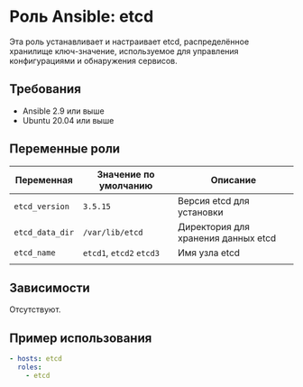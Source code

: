 # Роль Ansible: etcd

Эта роль устанавливает и настраивает etcd, распределённое хранилище ключ-значение, используемое для управления конфигурациями и обнаружения сервисов.

## Требования

- Ansible 2.9 или выше
- Ubuntu 20.04 или выше

## Переменные роли

| Переменная            | Значение по умолчанию | Описание                                                        |
|-----------------------|-----------------------|-----------------------------------------------------------------|
| `etcd_version`        | `3.5.15`              | Версия etcd для установки                                       |
| `etcd_data_dir`       | `/var/lib/etcd`       | Директория для хранения данных etcd                             |
| `etcd_name`           | `etcd1`, `etcd2` `etcd3`| Имя узла etcd                                                 |
                            |

## Зависимости

Отсутствуют.

## Пример использования

```yaml
- hosts: etcd
  roles:
    - etcd
